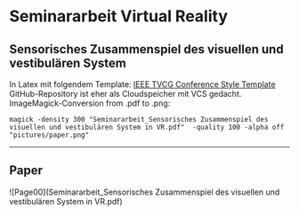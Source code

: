 # Seminararbeit Virtual Reality

## Sensorisches Zusammenspiel des visuellen und vestibulären System

In Latex mit folgendem Template:
[IEEE TVCG Conference Style Template](https://www.overleaf.com/latex/templates/ieee-tvcg-conference-style-template/htqfqtgkvcqf)
<br>
GitHub-Repository ist eher als Cloudspeicher mit VCS gedacht.
<br>
ImageMagick-Conversion from .pdf to .png:
```
magick -density 300 "Seminararbeit_Sensorisches Zusammenspiel des visuellen und vestibulären System in VR.pdf"  -quality 100 -alpha off "pictures/paper.png" 
```
____
## Paper
![Page00](Seminararbeit_Sensorisches Zusammenspiel des visuellen und vestibulären System in VR.pdf)

